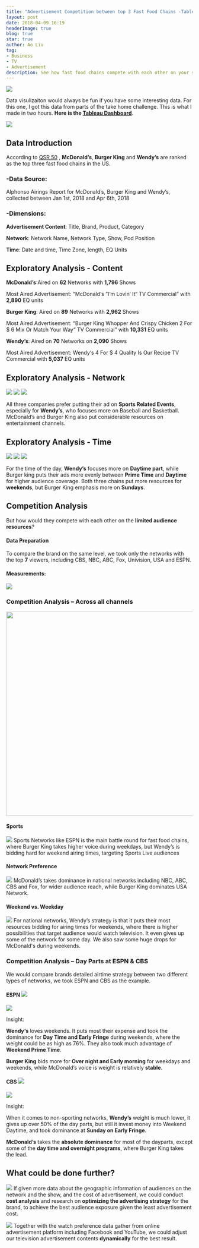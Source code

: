 ```yaml
---
title: "Advertisement Competition between top 3 Fast Food Chains -Tableau Vizulization and Analysis"
layout: post
date: 2018-04-09 16:19
headerImage: true
blog: true
star: true
author: Ao Liu
tag:
- Business
- TV
- Advertisement
description: See how fast food chains compete with each other on your screen
---
```


![](http://p6c7brrnk.bkt.gdipper.com/ham.png?imageMogr2/thumbnail/!70p)
 
Data visulizaiton would always be fun if you have some interesting data. For this one, I got this data from parts of the take home challenge. This is what I made in two hours. **Here is the [Tableau Dashboard](https://public.tableau.com/views/Fast_foodTVAd/Dashboard1?:embed=y&:display_count=yes&publish=yes)**.

![](https://github.com/aoliu95/aoliu95.github.io/raw/master/assets/images/tableauburger.gif)

## Data Introduction
According to [QSR 50](https://www.qsrmagazine.com/QSR-50) , **McDonald’s**, **Burger King** and **Wendy’s** are ranked as the top three fast food chains in the US.

### -Data Source:
Alphonso Airings Report for McDonald’s, Burger King and Wendy’s, collected between Jan 1st, 2018 and Apr 6th, 2018

### -Dimensions:

**Advertisement Content**: Title, Brand, Product, Category

**Network**: Network Name, Network Type, Show, Pod Position

**Time**: Date and time, Time Zone, length, EQ Units

## Exploratory Analysis - Content
**McDonald’s**:Aired on **62** Networks with **1,796** Shows

Most Aired Advertisement:
“McDonald‘s ”I’m Lovin‘ It“ TV Commercial” with **2,890** EQ units


**Burger King**: Aired on **89** Networks with **2,962** Shows

Most Aired Advertisement:
“Burger King Whopper And Crispy Chicken 2 For \$ 6 Mix Or Match Your Way“ TV Commercial” with **10,331** EQ units


**Wendy’s**: Aired on **70** Networks on **2,090** Shows

Most Aired Advertisement: 
Wendy‘s 4 For \$ 4 Quality Is Our Recipe TV Commercial with **5,037** EQ units

## Exploratory Analysis - Network

![](http://p6c7brrnk.bkt.gdipper.com/mc_net.png?imageMogr2/thumbnail/!70p)
![](http://p6c7brrnk.bkt.gdipper.com/bgnet.png?imageMogr2/thumbnail/!70p)
![](http://p6c7brrnk.bkt.gdipper.com/windynet.png?imageMogr2/thumbnail/!70p)

All three companies prefer putting their ad on **Sports Related Events**, especially for **Wendy’s**, who focuses more on Baseball and Basketball. 
McDonald’s and Burger King also put considerable resources on entertainment channels.

## Exploratory Analysis - Time
![](http://p6c7brrnk.bkt.gdipper.com/mctime.png?imageMogr2/thumbnail/!70p)
![](http://p6c7brrnk.bkt.gdipper.com/bgtime.png?imageMogr2/thumbnail/!70p)
![](http://p6c7brrnk.bkt.gdipper.com/wendytime.png?imageMogr2/thumbnail/!70p)

For the time of the day, **Wendy’s** focuses more on **Daytime part**, while Burger king puts their ads more evenly between **Prime Time** and **Daytime** for higher audience coverage.  Both three chains put more resources for **weekends**, but Burger King emphasis more on **Sundays**. 


## Competition Analysis
But how would they compete with each other on the **limited audience resources**?

#### Data Preparation
To compare the brand on the same level, we took only the networks with the top **7** viewers, including CBS, NBC, ABC, Fox, Univision, USA and ESPN.
#### Measurements:  

![](http://p6c7brrnk.bkt.gdipper.com/1525459603.png?imageMogr2/thumbnail/!70p)

### Competition Analysis – Across all channels

<center><img src="http://p6c7brrnk.bkt.gdipper.com/acrossch.png?imageMogr2/thumbnail/!70p" style="width: 550px;"/> </center>

#### Sports
![](http://p6c7brrnk.bkt.gdipper.com/1525459674.png?imageMogr2/thumbnail/!70p)
Sports Networks like ESPN is the main battle round for fast food chains, where Burger King takes higher voice during weekdays, but Wendy’s is bidding hard for weekend airing times, targeting Sports Live audiences

#### Network Preference
![](http://p6c7brrnk.bkt.gdipper.com/1525459701.png?imageMogr2/thumbnail/!70p)
McDonald’s takes dominance in national networks including NBC, ABC, CBS and Fox, for wider audience reach, while Burger King dominates USA Network. 

#### Weekend vs. Weekday
![](http://p6c7brrnk.bkt.gdipper.com/1525459717.png?imageMogr2/thumbnail/!70p)
For national networks, Wendy’s strategy is that it puts their most resources bidding for airing times for weekends, where there is higher possibilities that target audience would watch television. It even gives up some of the network for some day. 
We also saw some huge drops for McDonald's during weekends.

### Competition Analysis – Day Parts at ESPN & CBS

We would compare brands detailed airtime strategy between two different types of networks, we took ESPN and CBS as the example. 

#### ESPN ![](http://p6c7brrnk.bkt.gdipper.com/1525459770.png?imageMogr2/thumbnail/!70p)

![](http://p6c7brrnk.bkt.gdipper.com/espn.png?imageMogr2/thumbnail/!70p)
 
Insight:

**Wendy‘s** loves weekends. It puts most their expense and took the dominance for **Day Time and Early Fringe** during weekends, where the weight could be as high as 76%. They also took much advantage of **Weekend Prime Time**.

**Burger King** bids more for **Over night and Early morning** for weekdays and weekends, while McDonald’s voice is weight is relatively **stable**.

#### CBS ![](http://p6c7brrnk.bkt.gdipper.com/1525459851.png?imageMogr2/thumbnail/!70p)

![](http://p6c7brrnk.bkt.gdipper.com/cbs.png?imageMogr2/thumbnail/!70p)

Insight:

When it comes to non-sporting networks, **Wendy’s** weight is much lower, it gives up over 50% of the day parts, but still it invest money into Weekend Daytime, and took dominance at **Sunday on Early Fringe.**

**McDonald’s** takes the **absolute dominance** for most of the dayparts, except some of the **day time and overnight programs**, where Burger King takes the lead. 

## What could be done further?

![](http://p6c7brrnk.bkt.gdipper.com/1525459916.png?imageMogr2/thumbnail/!70p)
If given more data about the geographic information of audiences on the network and the show, and the cost of advertisement, we could conduct **cost analysis** and research on **optimizing the advertising strategy** for the brand, to achieve the best audience exposure given the least advertisement cost.

![](http://p6c7brrnk.bkt.gdipper.com/1525459928.png?imageMogr2/thumbnail/!70p)
Together with the watch preference data gather from online advertisement platform including Facebook and YouTube, we could adjust our television advertisement contents **dynamically** for the best result. 
